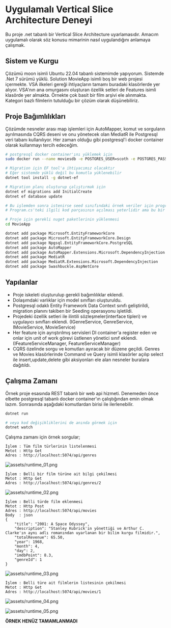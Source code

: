# Uygulamalı Vertical Slice Architecture Deneyi

Bu proje .net tabanlı bir Vertical Slice Architecture uyarlamasıdır. Amacım uygulamalı olarak söz konusu mimarinin nasıl uygulandığını anlamaya çalışmak.

## Sistem ve Kurgu

Çözümü moon isimli Ubuntu 22.04 tabanlı sistemimde yapıyorum. Sistemde .Net 7 sürümü yüklü. Solution MovieApp isimli boş bir web projesi içermekte. VSA ilkeleri gereği ihtiyaçların tamamı buradaki klasörlerde yer alıyor. VSA'nın ana omurgasını oluşturan özellik setleri de Features isimli klasörde yer almakta. Örnekte çok basit bir film arşivi ele alınmakta. Kategori bazlı filmlerin tutulduğu bir çözüm olarak düşünebiliriz.

## Proje Bağımlılıkları

Çözümde nesneler arası map işlemleri için AutoMapper, komut ve sorguların ayrılmasında CQRS deseni ve onu yönetecek olan MediatR ile Postgresql veri tabanı kullanılıyor. Her zaman olduğu gibi postgresql'i docker container olarak kullanmayı tercih edeceğim.

```bash
# postgresql docker container'ını yüklemek için
sudo docker run --name moviesdb -e POSTGRES_USER=scoth -e POSTGRES_PASSWORD=tiger -p 5435:5432 -v /data:/var/lib/postgresql/data -d postgres

# Migration için EF tool'a ihtiyacımız olacaktır
# Eğer sistemde yüklü değil bu komutla yüklenebilir
dotnet tool install -g dotnet-ef

# Migration planı oluşturup çalıştırmak için
dotnet ef migrations add InitialCreate
dotnet ef database update

# Bu işlemden sonra istenirse seed sınıfındaki örnek veriler için program çalıştırılabilir
# Program.cs'teki ilgili kod parçasının açılması yeterlidir ama bu bir zorunluluk değil

# Proje için gerekli nuget paketlerinin yüklenmesi
cd MovieApp

dotnet add package Microsoft.EntityFrameworkCore 
dotnet add package Microsoft.EntityFrameworkCore.Design 
dotnet add package Npgsql.EntityFrameworkCore.PostgreSQL 
dotnet add package AutoMapper 
dotnet add package AutoMapper.Extensions.Microsoft.DependencyInjection 
dotnet add package MediatR 
dotnet add package MediatR.Extensions.Microsoft.DependencyInjection 
dotnet add package Swashbuckle.AspNetCore
```

## Yapılanlar

- Proje iskeleti oluşturulup gerekli bağımlılıklar eklendi.
- Dolaşımdaki varlıklar için model sınıfları oluşturuldu.
- Postgresql odaklı Entity Framework Data Context sınıfı geliştirildi, migration planını takiben bir Seeding operasyonu işletildi.
- Projedeki özellik setleri ile ilintili sözleşmeler(interface tipleri) ve uygulayıcı sınıfları eklendi. (IGenreService, GenreService, IMovieService, MovieService)
- Her feature için ayrıştırılmış servisleri DI container'a register eden ve onlar için unit of work görevi üstlenen yönetici sınıf eklendi. (IFeatureServiceManager, FeatureServiceManager)
- CQRS özelinde sorgu ve komutları ayıracak bir düzene geçildi. Genres ve Movies klasörlerinde Command ve Query isimli klasörler açılıp select ile insert,update,delete gibi aksiyonları ele alan nesneler buralara dağıtıldı.

## Çalışma Zamanı

Örnek proje esasında REST tabanlı bir web api hizmeti. Denemeden önce elbette postgresql tabanlı docker container'ın çalıştığından emin olmak lazım. Sonrasında aşağıdaki komutlardan birisi ile ilerlenebilir.

```bash
dotnet run

# veya kod değişikliklerini de anında görmek için
dotnet watch
```

Çalışma zamanı için örnek sorgular;

```text
İşlem : Tüm film türlerinin listelenmesi
Metot : Http Get
Adres : http://localhost:5074/api/genres
```
![assets/runtime_01.png](assets/runtime_01.png)

```text
İşlem : Belli bir film türüne ait bilgi çekilmesi
Metot : Http Get
Adres : http://localhost:5074/api/genres/2
```
![assets/runtime_02.png](assets/runtime_02.png)

```text
İşlem : Belli türde film eklenmesi
Metot : Http Post
Adres : http://localhost:5074/api/movies
Body  : json
{
    "title": "2001: A Space Odyssey",
    "description": "Stanley Kubrick'in yönettiği ve Arthur C. Clarke'ın aynı adlı romanından uyarlanan bir bilim kurgu filmidir.",
    "totalRevenue": 65.50,
    "year": 1968,
    "month": 4,
    "day": 2,
    "imdbPoint": 8.3,
    "genreId": 1
}
```

![assets/runtime_03.png](assets/runtime_03.png)

```text
İşlem : Belli türe ait filmlerin listesinin çekilmesi
Metot : Http Get
Adres : http://localhost:5074/api/movies/1
```

![assets/runtime_04.png](assets/runtime_04.png)

![assets/runtime_05.png](assets/runtime_05.png)


**ÖRNEK HENÜZ TAMAMLANMADI**